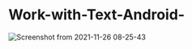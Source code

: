 # Work-with-Text-Android-
![Screenshot from 2021-11-26 08-25-43](https://user-images.githubusercontent.com/63301430/143531294-317e5bb5-b80b-4c92-8fd4-c2ec16032d33.png)
